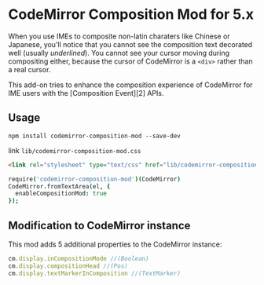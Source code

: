 CodeMirror Composition Mod for 5.x
==========================

When you use IMEs to composite non-latin charaters like Chinese or Japanese, you'll notice that you cannot see the composition text decorated well (usually _underlined_). You cannot see your cursor moving during compositing either, because the cursor of CodeMirror is a `<div>` rather than a real cursor.

This add-on tries to enhance the composition experience of CodeMirror for IME users with the [Composition Event][2] APIs.

## Usage

```
npm install codemirror-composition-mod --save-dev
```

link `lib/codemirror-composition-mod.css`

```html
<link rel="stylesheet" type="text/css" href="lib/codemirror-composition-mod.css" />
```

```coffee
require('codemirror-composition-mod')(CodeMirror)
CodeMirror.fromTextArea(el, {
  enableCompositionMod: true
});
```

## Modification to CodeMirror instance

This mod adds 5 additional properties to the CodeMirror instance:

```js
cm.display.inCompositionMode //(Boolean)
cm.display.compositionHead //(Pos)
cm.display.textMarkerInComposition //(TextMarker)
```
